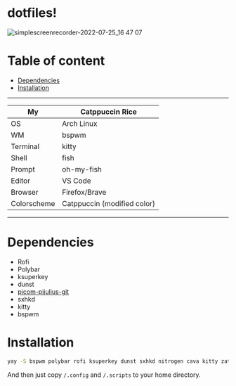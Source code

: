 # dotfiles!
![simplescreenrecorder-2022-07-25_16 47 07](https://user-images.githubusercontent.com/58153210/181108086-8bdb6cbc-af43-4ac3-97dc-f6f2cb156810.gif)
# Table of content
- [Dependencies](#dependencies)
- [Installation](#installation)
-----

 My | Catppuccin Rice |
|---|---|
|OS | Arch Linux |
| WM | bspwm |
| Terminal | kitty |
| Shell | fish |
| Prompt | oh-my-fish | 
| Editor | VS Code |
| Browser | Firefox/Brave |
| Colorscheme | Catppuccin (modified color) |

-----
# Dependencies
- Rofi
- Polybar
- ksuperkey
- dunst
- [picom-pijulius-git](https://github.com/pijulius/picom)
- sxhkd
- kitty
- bspwm
# Installation
```sh
yay -S bspwm polybar rofi ksuperkey dunst sxhkd nitrogen cava kitty zathura zathura-pdf-mupdf catppuccin-gtk-theme fish
```
And then just copy `/.config` and `/.scripts` to your home directory.
